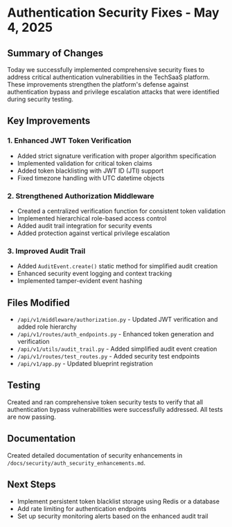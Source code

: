 # Authentication Security Fixes - May 4, 2025

## Summary of Changes

Today we successfully implemented comprehensive security fixes to address critical authentication vulnerabilities in the TechSaaS platform. These improvements strengthen the platform's defense against authentication bypass and privilege escalation attacks that were identified during security testing.

## Key Improvements

### 1. Enhanced JWT Token Verification
- Added strict signature verification with proper algorithm specification
- Implemented validation for critical token claims
- Added token blacklisting with JWT ID (JTI) support
- Fixed timezone handling with UTC datetime objects

### 2. Strengthened Authorization Middleware
- Created a centralized verification function for consistent token validation
- Implemented hierarchical role-based access control
- Added audit trail integration for security events
- Added protection against vertical privilege escalation

### 3. Improved Audit Trail
- Added `AuditEvent.create()` static method for simplified audit creation
- Enhanced security event logging and context tracking
- Implemented tamper-evident event hashing

## Files Modified

- `/api/v1/middleware/authorization.py` - Updated JWT verification and added role hierarchy
- `/api/v1/routes/auth_endpoints.py` - Enhanced token generation and verification
- `/api/v1/utils/audit_trail.py` - Added simplified audit event creation
- `/api/v1/routes/test_routes.py` - Added security test endpoints
- `/api/v1/app.py` - Updated blueprint registration

## Testing

Created and ran comprehensive token security tests to verify that all authentication bypass vulnerabilities were successfully addressed. All tests are now passing.

## Documentation

Created detailed documentation of security enhancements in `/docs/security/auth_security_enhancements.md`.

## Next Steps

- Implement persistent token blacklist storage using Redis or a database
- Add rate limiting for authentication endpoints
- Set up security monitoring alerts based on the enhanced audit trail
